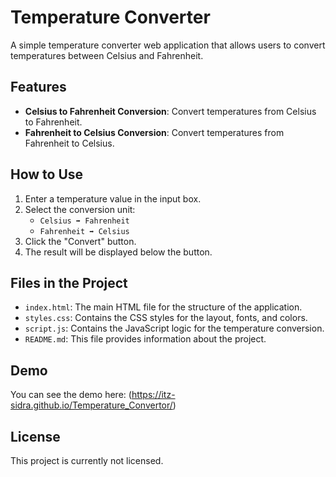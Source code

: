 # Temperature Converter

A simple temperature converter web application that allows users to convert temperatures between Celsius and Fahrenheit.

## Features
- **Celsius to Fahrenheit Conversion**: Convert temperatures from Celsius to Fahrenheit.
- **Fahrenheit to Celsius Conversion**: Convert temperatures from Fahrenheit to Celsius.

## How to Use
1. Enter a temperature value in the input box.
2. Select the conversion unit:
   - `Celsius ➡ Fahrenheit`
   - `Fahrenheit ➡ Celsius`
3. Click the "Convert" button.
4. The result will be displayed below the button.

## Files in the Project
- `index.html`: The main HTML file for the structure of the application.
- `styles.css`: Contains the CSS styles for the layout, fonts, and colors.
- `script.js`: Contains the JavaScript logic for the temperature conversion.
- `README.md`: This file provides information about the project.

## Demo
You can see the demo here: (https://itz-sidra.github.io/Temperature_Convertor/)

## License
This project is currently not licensed.
